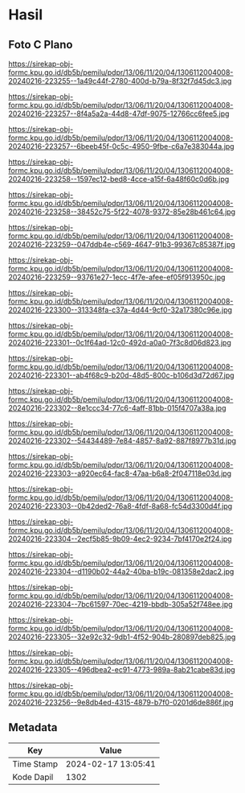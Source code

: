 # Hasil

## Foto C Plano

https://sirekap-obj-formc.kpu.go.id/db5b/pemilu/pdpr/13/06/11/20/04/1306112004008-20240216-223255--1a49c44f-2780-400d-b79a-8f32f7d45dc3.jpg

https://sirekap-obj-formc.kpu.go.id/db5b/pemilu/pdpr/13/06/11/20/04/1306112004008-20240216-223257--8f4a5a2a-44d8-47df-9075-12766cc6fee5.jpg

https://sirekap-obj-formc.kpu.go.id/db5b/pemilu/pdpr/13/06/11/20/04/1306112004008-20240216-223257--6beeb45f-0c5c-4950-9fbe-c6a7e383044a.jpg

https://sirekap-obj-formc.kpu.go.id/db5b/pemilu/pdpr/13/06/11/20/04/1306112004008-20240216-223258--1597ec12-bed8-4cce-a15f-6a48f60c0d6b.jpg

https://sirekap-obj-formc.kpu.go.id/db5b/pemilu/pdpr/13/06/11/20/04/1306112004008-20240216-223258--38452c75-5f22-4078-9372-85e28b461c64.jpg

https://sirekap-obj-formc.kpu.go.id/db5b/pemilu/pdpr/13/06/11/20/04/1306112004008-20240216-223259--047ddb4e-c569-4647-91b3-99367c85387f.jpg

https://sirekap-obj-formc.kpu.go.id/db5b/pemilu/pdpr/13/06/11/20/04/1306112004008-20240216-223259--93761e27-1ecc-4f7e-afee-ef05f913950c.jpg

https://sirekap-obj-formc.kpu.go.id/db5b/pemilu/pdpr/13/06/11/20/04/1306112004008-20240216-223300--313348fa-c37a-4d44-9cf0-32a17380c96e.jpg

https://sirekap-obj-formc.kpu.go.id/db5b/pemilu/pdpr/13/06/11/20/04/1306112004008-20240216-223301--0c1f64ad-12c0-492d-a0a0-7f3c8d06d823.jpg

https://sirekap-obj-formc.kpu.go.id/db5b/pemilu/pdpr/13/06/11/20/04/1306112004008-20240216-223301--ab4f68c9-b20d-48d5-800c-b106d3d72d67.jpg

https://sirekap-obj-formc.kpu.go.id/db5b/pemilu/pdpr/13/06/11/20/04/1306112004008-20240216-223302--8e1ccc34-77c6-4aff-81bb-015f4707a38a.jpg

https://sirekap-obj-formc.kpu.go.id/db5b/pemilu/pdpr/13/06/11/20/04/1306112004008-20240216-223302--54434489-7e84-4857-8a92-887f8977b31d.jpg

https://sirekap-obj-formc.kpu.go.id/db5b/pemilu/pdpr/13/06/11/20/04/1306112004008-20240216-223303--a920ec64-fac8-47aa-b6a8-2f047118e03d.jpg

https://sirekap-obj-formc.kpu.go.id/db5b/pemilu/pdpr/13/06/11/20/04/1306112004008-20240216-223303--0b42ded2-76a8-4fdf-8a68-fc54d3300d4f.jpg

https://sirekap-obj-formc.kpu.go.id/db5b/pemilu/pdpr/13/06/11/20/04/1306112004008-20240216-223304--2ecf5b85-9b09-4ec2-9234-7bf4170e2f24.jpg

https://sirekap-obj-formc.kpu.go.id/db5b/pemilu/pdpr/13/06/11/20/04/1306112004008-20240216-223304--d1190b02-44a2-40ba-b19c-081358e2dac2.jpg

https://sirekap-obj-formc.kpu.go.id/db5b/pemilu/pdpr/13/06/11/20/04/1306112004008-20240216-223304--7bc61597-70ec-4219-bbdb-305a52f748ee.jpg

https://sirekap-obj-formc.kpu.go.id/db5b/pemilu/pdpr/13/06/11/20/04/1306112004008-20240216-223305--32e92c32-9db1-4f52-904b-280897deb825.jpg

https://sirekap-obj-formc.kpu.go.id/db5b/pemilu/pdpr/13/06/11/20/04/1306112004008-20240216-223305--496dbea2-ec91-4773-989a-8ab21cabe83d.jpg

https://sirekap-obj-formc.kpu.go.id/db5b/pemilu/pdpr/13/06/11/20/04/1306112004008-20240216-223256--9e8db4ed-4315-4879-b7f0-0201d6de886f.jpg


## Metadata

| Key        | Value               |
| ---------- | ------------------- |
| Time Stamp | 2024-02-17 13:05:41 |
| Kode Dapil | 1302                |



